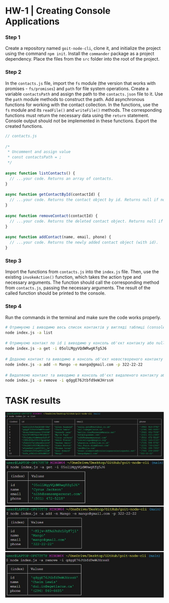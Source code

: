# HW-1 | Creating Console Applications

### Step 1

Create a repository named `goit-node-cli`, clone it, and initialize the project using the command `npm init`. Install the `commander` package as a project dependency.
Place the files from the `src` folder into the root of the project.

### Step 2

In the `contacts.js` file, import the `fs` module (the version that works with promises - `fs/promises`) and `path` for file system operations.
Create a variable `contactsPath` and assign the path to the `contacts.json` file to it. Use the `path` module methods to construct the path.
Add asynchronous functions for working with the contact collection. In the functions, use the `fs` module and its `readFile()` and `writeFile()` methods. The corresponding functions must return the necessary data using the `return` statement. Console output should not be implemented in these functions.
Export the created functions.

```js
// contacts.js

/*
 * Uncomment and assign value
 * const contactsPath = ;
 */

async function listContacts() {
  // ...your code. Returns an array of contacts.
}

async function getContactById(contactId) {
  // ...your code. Returns the contact object by id. Returns null if no contact with such id exists.
}

async function removeContact(contactId) {
  // ...your code. Returns the deleted contact object. Returns null if no contact with such id exists.
}

async function addContact(name, email, phone) {
  // ...your code. Returns the newly added contact object (with id).
}
```

### Step 3

Import the functions from `contacts.js` into the `index.js` file. Then, use the existing `invokeAction()` function, which takes the action type and necessary arguments. The function should call the corresponding method from `contacts.js`, passing the necessary arguments. The result of the called function should be printed to the console.

### Step 4

Run the commands in the terminal and make sure the code works properly.

```bash
# Отримуємо і виводимо весь список контактів у вигляді таблиці (console.table)
node index.js -a list

# Отримуємо контакт по id і виводимо у консоль об'єкт контакту або null, якщо контакту з таким id не існує.
node index.js -a get -i 05olLMgyVQdWRwgKfg5J6

# Додаємо контакт та виводимо в консоль об'єкт новоствореного контакту
node index.js -a add -n Mango -e mango@gmail.com -p 322-22-22

# Видаляємо контакт та виводимо в консоль об'єкт видаленого контакту або null, якщо контакту з таким id не існує.
node index.js -a remove -i qdggE76Jtbfd9eWJHrssH
```

# TASK results

![Task_1](assets/task_1.jpg)
![Task_2](assets/task_2.jpg)
![Task_3](assets/task_3.jpg)
![Task_4](assets/task_4.jpg)
